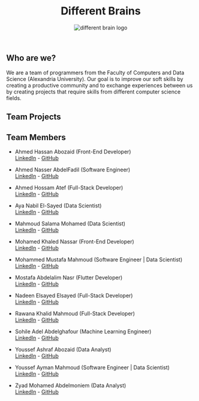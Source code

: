 <h1 align=center> Different Brains </h1>
<p align=center>
  <img src="https://t3.ftcdn.net/jpg/05/67/02/72/360_F_567027240_Fco1MRQ0LtPGtjwWyQ6QkhhxjIaEZigN.jpg" alt="different brain logo">
</p><br>

## Who are we?
We are a team of programmers from the Faculty of Computers and Data Science (Alexandria University). 
Our goal is to improve our soft skills by creating a productive community and to exchange experiences 
between us by creating projects that require skills from different computer science fields.

## Team Projects

## Team Members
- Ahmed Hassan Abozaid (Front-End Developer)<br>
[LinkedIn](https://www.linkedin.com/in/ahmed-abo-zaid-ab008217b) - [GitHub](https://github.com/AhmedAbozaid9)
  
- Ahmed Nasser AbdelFadil (Software Engineer)<br>
[LinkedIn](https://www.linkedin.com/in/ahmed-naser-16047a222/) - [GitHub](https://github.com/ahmednasser111)

- Ahmed Hossam Atef (Full-Stack Developer)<br>
[LinkedIn](https://www.linkedin.com/in/ahmed-hossam-19a303239) - [GitHub](https://github.com/ahmedhoss22)

- Aya Nabil El-Sayed (Data Scientist)<br>
[LinkedIn](https://www.linkedin.com/in/aya-nabil-202781247) - [GitHub](https://github.com/1AyaNabil1)

- Mahmoud Salama Mohamed (Data Scientist)<br>
[LinkedIn](https://www.linkedin.com/in/mahmoud-salama-5a0525227) - [GitHub](https://github.com/MahmoudSalama7?tab=repositories)

- Mohamed Khaled Nassar (Front-End Developer)<br>
[LinkedIn](https://www.linkedin.com/in/bukhaled2002) - [GitHub](https://github.com/bukhaled2002)

- Mohammed Mustafa Mahmoud (Software Engineer | Data Scientist)<br>
[LinkedIn](https://www.linkedin.com/in/mohammedmustafa112025/) - [GitHub](https://github.com/mohammed112025)

- Mostafa Abdelalim Nasr (Flutter Developer)<br>
[LinkedIn](https://www.linkedin.com/in/mostafa-abd-elalim-819367253) - [GitHub](https://github.com/MOSTAFA-0-1)

- Nadeen Elsayed Elsayed (Full-Stack Developer)<br>
[LinkedIn](https://www.linkedin.com/in/nadeen-elsayed-6b3052283) - [GitHub](https://github.com/nadeen-elsayed)

- Rawana Khalid Mahmoud (Full-Stack Developer)<br>
[LinkedIn](https://www.linkedin.com/in/rawana-khalid-43375324a/) - [GitHub](https://github.com/rawanakhalid64)

- Sohile Adel Abdelghafour (Machine Learning Engineer)<br>
[LinkedIn](https://www.linkedin.com/in/sohile-adel-87376a241/) - [GitHub](https://github.com/SohileAdel)

- Youssef Ashraf Abozaid (Data Analyst)<br>
[LinkedIn](https://www.linkedin.com/in/youssef-ashraf-049881229) - [GitHub](https://github.com/YoussefAsh7)

- Youssef Ayman Mahmoud (Software Engineer | Data Scientist)<br>
[LinkedIn](https://www.linkedin.com/in/yousef-ayman/) - [GitHub](https://github.com/yousefayman2003)

- Zyad Mohamed Abdelmoniem  (Data Analyst)<br>
[LinkedIn](https://www.linkedin.com/in/zyadmohamed007) - [GitHub](https://github.com/zyad246) 
